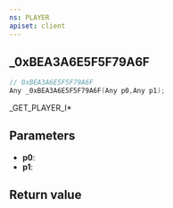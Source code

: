 ```yaml
---
ns: PLAYER
apiset: client
---
```

## _0xBEA3A6E5F5F79A6F

```c
// 0xBEA3A6E5F5F79A6F
Any _0xBEA3A6E5F5F79A6F(Any p0,Any p1);
```

_GET_PLAYER_I*

## Parameters
* **p0**:
* **p1**:

## Return value

